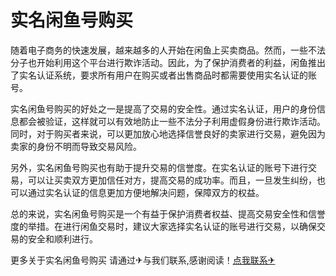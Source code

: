 # 实名闲鱼号购买

随着电子商务的快速发展，越来越多的人开始在闲鱼上买卖商品。然而，一些不法分子也开始利用这个平台进行欺诈活动。因此，为了保护消费者的利益，闲鱼推出了实名认证系统，要求所有用户在购买或者出售商品时都需要使用实名认证的账号。

实名闲鱼号购买的好处之一是提高了交易的安全性。通过实名认证，用户的身份信息都会被验证，这样就可以有效地防止一些不法分子利用虚假身份进行欺诈活动。同时，对于购买者来说，可以更加放心地选择信誉良好的卖家进行交易，避免因为卖家的身份不明而导致交易风险。

另外，实名闲鱼号购买也有助于提升交易的信誉度。在实名认证的账号下进行交易，可以让买卖双方更加信任对方，提高交易的成功率。而且，一旦发生纠纷，也可以通过实名认证的信息更加方便地解决问题，保障双方的权益。

总的来说，实名闲鱼号购买是一个有益于保护消费者权益、提高交易安全性和信誉度的举措。在进行闲鱼交易时，建议大家选择实名认证的账号进行交易，以确保交易的安全和顺利进行。

更多关于实名闲鱼号购买 请通过✈与我们联系,感谢阅读！[点我联系✈](https://cdn.G208.com)